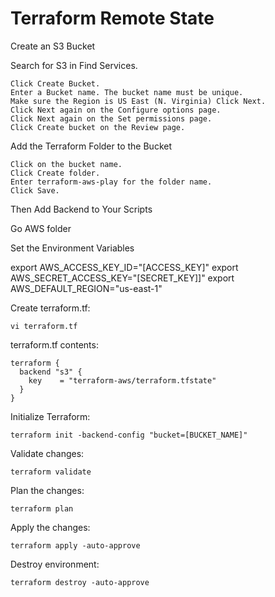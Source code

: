 Terraform Remote State
=================================================

Create an S3 Bucket

Search for S3 in Find Services.
    
    Click Create Bucket.
    Enter a Bucket name. The bucket name must be unique.
    Make sure the Region is US East (N. Virginia) Click Next.
    Click Next again on the Configure options page.
    Click Next again on the Set permissions page.
    Click Create bucket on the Review page.
    
Add the Terraform Folder to the Bucket

    Click on the bucket name.
    Click Create folder.
    Enter terraform-aws-play for the folder name.
    Click Save.
    
Then Add Backend to Your Scripts

Go AWS folder

Set the Environment Variables

export AWS_ACCESS_KEY_ID="[ACCESS_KEY]"
export AWS_SECRET_ACCESS_KEY="[SECRET_KEY]]"
export AWS_DEFAULT_REGION="us-east-1"

Create terraform.tf:

    vi terraform.tf

terraform.tf contents:

    terraform {
      backend "s3" {
        key    = "terraform-aws/terraform.tfstate"
      }
    }

Initialize Terraform:

    terraform init -backend-config "bucket=[BUCKET_NAME]"

Validate changes:

    terraform validate

Plan the changes:

    terraform plan

Apply the changes:

    terraform apply -auto-approve

Destroy environment:

    terraform destroy -auto-approve

